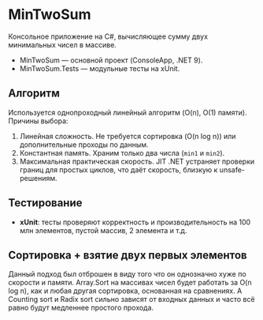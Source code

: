 # MinTwoSum

Консольное приложение на C#, вычисляющее сумму двух минимальных чисел в массиве.

- MinTwoSum — основной проект (ConsoleApp, .NET 9).  
- MinTwoSum.Tests — модульные тесты на xUnit. 

## Алгоритм

Используется однопроходный линейный алгоритм (O(n), O(1) памяти).  
Причины выбора:
1. Линейная сложность. Не требуется сортировка (O(n log n)) или дополнительные проходы по данным.  
2. Константная память. Храним только два числа (`min1` и `min2`).  
3. Максимальная практическая скорость. JIT .NET устраняет проверки границ для простых циклов, что даёт скорость, близкую к unsafe-решениям.  

## Тестирование

- **xUnit**: тесты проверяют корректность и производительность на 100 млн элементов, пустой массив, 2 элемента и т.д.  

## Сортировка + взятие двух первых элементов

Данный подход был отброшен в виду того что он однозначно хуже по скорости и памяти. Array.Sort на массивах чисел будет работать за O(n log n), как и любая другая
сортировка, основанная на сравнениях. А Counting sort и Radix sort сильно зависят от входных данных и часто всё равно будут медленнее простого прохода.
